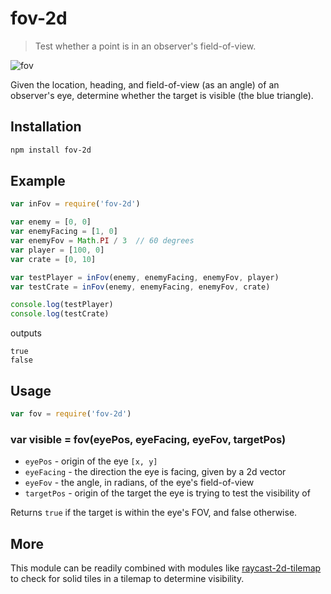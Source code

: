 # fov-2d

> Test whether a point is in an observer's field-of-view.

![fov](http://noffle.github.io/fov-2d/illustration.png)

Given the location, heading, and field-of-view (as an angle) of an observer's
eye, determine whether the target is visible (the blue triangle).


## Installation

```sh
npm install fov-2d
```


## Example

```js
var inFov = require('fov-2d')

var enemy = [0, 0]
var enemyFacing = [1, 0]
var enemyFov = Math.PI / 3  // 60 degrees
var player = [100, 0]
var crate = [0, 10]

var testPlayer = inFov(enemy, enemyFacing, enemyFov, player)
var testCrate = inFov(enemy, enemyFacing, enemyFov, crate)

console.log(testPlayer)
console.log(testCrate)
```

outputs

```
true
false
```


## Usage

```js
var fov = require('fov-2d')
```

### var visible = fov(eyePos, eyeFacing, eyeFov, targetPos)

* `eyePos` - origin of the eye `[x, y]`
* `eyeFacing` - the direction the eye is facing, given by a 2d vector
* `eyeFov` - the angle, in radians, of the eye's field-of-view
* `targetPos` - origin of the target the eye is trying to test the visibility of

Returns `true` if the target is within the eye's FOV, and false otherwise.


## More

This module can be readily combined with modules like
[raycast-2d-tilemap](https://github.com/noffle/raycast-2d-tilemap) to check for
solid tiles in a tilemap to determine visibility.
